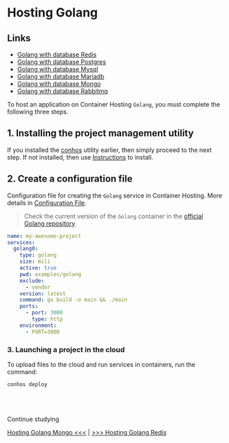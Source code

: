 # Hosting Golang

## Links

- [Golang with database Redis](./HostingGolangRedis.md)  
- [Golang with database Postgres](./HostingGolangPostgres.md)  
- [Golang with database Mysql](./HostingGolangMysql.md)  
- [Golang with database Mariadb](./HostingGolangMariadb.md)  
- [Golang with database Mongo](./HostingGolangMongo.md)  
- [Golang with database Rabbitmq](./HostingGolangRabbitmq.md)  


To host an application on Container Hosting `Golang`, you must complete the following three steps.

## 1. Installing the project management utility

If you installed the [conhos](https://www.npmjs.com/package/conhos) utility earlier, then simply proceed to the next step. If not installed, then use [Instructions](./GettingStarted.md#introduction) to install.

## 2. Create a configuration file

Configuration file for creating the `Golang` service in Container Hosting. More details in [Configuration File](./ConfigFile.md#example_configuration_file).

> Check the current version of the `Golang` container in the [official Golang repository](https://hub.docker.com/_/golang/tags)

```yml
name: my-awesome-project
services:
  golang0:
    type: golang
    size: mili
    active: true
    pwd: examples/golang
    exclude:
      - vendor
    version: latest
    command: go build -o main && ./main
    ports:
      - port: 3000
        type: http
    environment:
      - PORT=3000
```

### 3. Launching a project in the cloud

To upload files to the cloud and run services in containers, run the command:

```sh
conhos deploy
```

<div style="margin-top: 4rem;"></div>

Continue studying

[Hosting Golang Mongo <<<](./HostingGolangMongo.md) | [>>> Hosting Golang Redis](./HostingGolangRedis.md)
